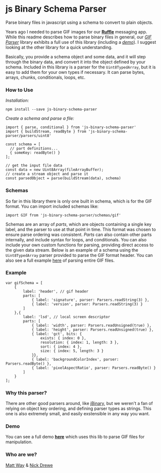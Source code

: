 # js Binary Schema Parser

Parse binary files in javascript using a schema to convert to plain objects.

Years ago I needed to parse GIF images for our **[Ruffle][1]** messaging app. While this readme describes how to parse binary files in general, our _[GIF Parser][2]_ library exhibits a full use of this library (including a _[demo][2]_). I suggest looking at the other library for a quick understanding.

Basically, you provide a schema object and some data, and it will step through the binary data, and convert it into the object defined by your schema. Included in this library is a parser for the `Uint8TypedArray`, but it is easy to add them for your own types if necessary. It can parse bytes, arrays, chunks, conditionals, loops, etc.

### How to Use

_Installation:_

    npm install --save js-binary-schema-parser

_Create a schema and parse a file:_

    import { parse, conditional } from 'js-binary-schema-parser'
    import { buildStream, readByte } from 'js-binary-schema-parser/parsers/uint8'

    const schema = [
      // part definitions...
      { someKey: readByte() }
    ];

    // get the input file data
    const data = new Uint8Array(fileArrayBuffer);
    // create a stream object and parse it
    const parsedObject = parse(buildStream(data), schema)

### Schemas

So far in this library there is only one built in schema, which is for the GIF format. You can import included schemas like:

    import GIF from 'js-binary-schema-parser/schemas/gif'

Schemas are an array of _parts_, which are objects containing a single key label, and the parser to use at that point in time. This format was chosen to ensure parse ordering was consistent. _Parts_ can also contain other parts internally, and include syntax for loops, and conditionals. You can also include your own custom functions for parsing, providing direct access to the given data stream. Below is an example of a schema using the `Uint8TypedArray` parser provided to parse the GIF format header. You can also see a full example [here][2] of parsing entire GIF files.

### Example

    var gifSchema = [
    	{
    		label: 'header', // gif header
    		parts: [
    			{ label: 'signature', parser: Parsers.readString(3) },
    			{ label: 'version', parser: Parsers.readString(3) }
    		]
    	},{
    		label: 'lsd', // local screen descriptor
    		parts: [
    			{ label: 'width', parser: Parsers.readUnsigned(true) },
    			{ label: 'height', parser: Parsers.readUnsigned(true) },
    			{ label: 'gct', bits: {
    				exists: { index: 0 },
    				resolution: { index: 1, length: 3 },
    				sort: { index: 4 },
    				size: { index: 5, length: 3 }
    			}},
    			{ label: 'backgroundColorIndex', parser: Parsers.readByte() },
    			{ label: 'pixelAspectRatio', parser: Parsers.readByte() }
    		]
    	}
    ];

### Why this parser?

There are other good parsers around, like [jBinary][4], but we weren't a fan of relying on object key ordering, and defining parser types as strings. This one is also extremely small, and easily exstensible in any way you want.

### Demo

You can see a full demo **[here][2]** which uses this lib to parse GIF files for manipulation.

### Who are we?

[Matt Way][3] & [Nick Drewe][5]

[1]: https://www.producthunt.com/posts/ruffle
[2]: https://github.com/matt-way/gifuct-js
[3]: https://twitter.com/_MattWay
[4]: https://github.com/jDataView/jBinary
[5]: https://twitter.com/nickdrewe
